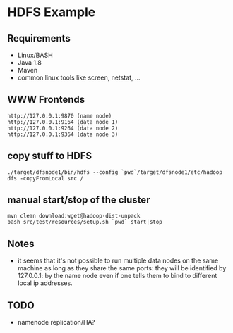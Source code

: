 # HDFS Example

## Requirements

* Linux/BASH
* Java 1.8
* Maven
* common linux tools like screen, netstat, ...

## WWW Frontends

    http://127.0.0.1:9870 (name node)
    http://127.0.0.1:9164 (data node 1)
    http://127.0.0.1:9264 (data node 2)
    http://127.0.0.1:9364 (data node 3)

## copy stuff to HDFS

    ./target/dfsnode1/bin/hdfs --config `pwd`/target/dfsnode1/etc/hadoop dfs -copyFromLocal src /

    
## manual start/stop of the cluster

    mvn clean download:wget@hadoop-dist-unpack
    bash src/test/resources/setup.sh `pwd` start|stop

## Notes

* it seems that it's not possible to run multiple data nodes on the same machine as long
as they share the same ports: they will be identified by 127.0.0.1:<port> by the name node
even if one tells them to bind to different local ip addresses.

## TODO

* namenode replication/HA?
